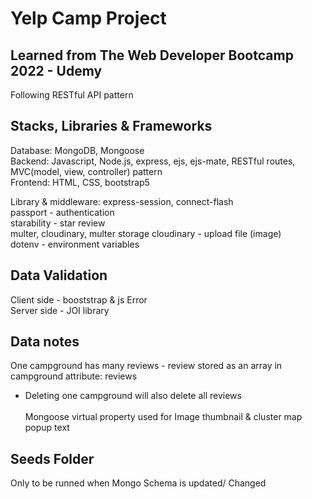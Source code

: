# Yelp Camp Project

## Learned from The Web Developer Bootcamp 2022 - Udemy

Following RESTful API pattern

## Stacks, Libraries & Frameworks

Database: MongoDB, Mongoose <br>
Backend: Javascript, Node.js, express, ejs, ejs-mate, RESTful routes, MVC(model, view, controller) pattern <br>
Frontend: HTML, CSS, bootstrap5 <br>

Library & middleware:
express-session, connect-flash<br>
passport - authentication<br>
starability - star review<br>
multer, cloudinary, multer storage cloudinary - upload file (image)<br>
dotenv - environment variables

## Data Validation

Client side - booststrap & js Error <br>
Server side - JOI library<br>

## Data notes

One campground has many reviews - review stored as an array in campground attribute: reviews <br>

- Deleting one campground will also delete all reviews <br>
  <br>
  Mongoose virtual property used for Image thumbnail & cluster map popup text

## Seeds Folder

Only to be runned when Mongo Schema is updated/ Changed
